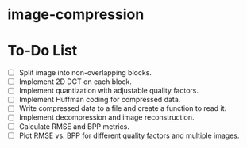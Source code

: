 # image-compression
# To-Do List

- [ ] Split image into non-overlapping blocks.
- [ ] Implement 2D DCT on each block.
- [ ] Implement quantization with adjustable quality factors.
- [ ] Implement Huffman coding for compressed data.
- [ ] Write compressed data to a file and create a function to read it.
- [ ] Implement decompression and image reconstruction.
- [ ] Calculate RMSE and BPP metrics.
- [ ] Plot RMSE vs. BPP for different quality factors and multiple images.
